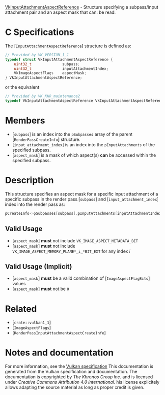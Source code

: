 [VkInputAttachmentAspectReference](https://www.khronos.org/registry/vulkan/specs/1.3-extensions/man/html/VkInputAttachmentAspectReference.html) - Structure specifying a subpass/input attachment pair and an aspect mask that can: be read.

# C Specifications
The [`InputAttachmentAspectReference`] structure is defined as:
```c
// Provided by VK_VERSION_1_1
typedef struct VkInputAttachmentAspectReference {
    uint32_t              subpass;
    uint32_t              inputAttachmentIndex;
    VkImageAspectFlags    aspectMask;
} VkInputAttachmentAspectReference;
```
or the equivalent
```c
// Provided by VK_KHR_maintenance2
typedef VkInputAttachmentAspectReference VkInputAttachmentAspectReferenceKHR;
```

# Members
- [`subpass`] is an index into the `pSubpasses` array of the parent [`RenderPassCreateInfo`] structure.
- [`input_attachment_index`] is an index into the `pInputAttachments` of the specified subpass.
- [`aspect_mask`] is a mask of which aspect(s)  **can**  be accessed within the specified subpass.

# Description
This structure specifies an aspect mask for a specific input attachment of a
specific subpass in the render pass.[`subpass`] and [`input_attachment_index`] index into the render pass as:
```c
pCreateInfo->pSubpasses[subpass].pInputAttachments[inputAttachmentIndex]
```

## Valid Usage
-  [`aspect_mask`] **must**  not include `VK_IMAGE_ASPECT_METADATA_BIT`
-  [`aspect_mask`] **must**  not include `VK_IMAGE_ASPECT_MEMORY_PLANE*_i_*BIT_EXT` for any index *i*

## Valid Usage (Implicit)
-  [`aspect_mask`] **must**  be a valid combination of [`ImageAspectFlagBits`] values
-  [`aspect_mask`] **must**  not be `0`

# Related
- [`crate::vulkan1_1`]
- [`ImageAspectFlags`]
- [`RenderPassInputAttachmentAspectCreateInfo`]

# Notes and documentation
For more information, see the [Vulkan specification](https://www.khronos.org/registry/vulkan/specs/1.3-extensions/html/vkspec.html)
This documentation is generated from the Vulkan specification and documentation.
The documentation is copyrighted by *The Khronos Group Inc.* and is licensed under *Creative Commons Attribution 4.0 International*.
his license explicitely allows adapting the source material as long as proper credit is given.
        